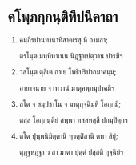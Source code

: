 <h1>คโพฺภกฺกนฺติทีปนีคาถา</h1>
<ol>
<li>
คมฺภีรปานทานาทิสาคเรสุ หิ ถามสา;  
  
ตรโนฺต มทฺทิทาเนน นิฎฺฐาเปตฺวาน ปารมีฯ  
</li>
  
<li>
วสโนฺต ตุสีเต กาเย โพธิปริปากมาคมฺม;  
  
อายาจนาย จ เทวานํ มาตุคพฺภมุปาคมิฯ  
</li>
  
<li>
สโต จ สมฺปชาโน จ มาตุกุจฺฉิมฺหิ โอกฺกมิ;  
  
ตสฺส โอกฺกนฺติยํ สพฺพา ทสสหสฺสี ปกมฺปิตฺถฯ  
</li>
  
<li>
ตโต ปุพฺพนิมิตฺตานิ ทฺวตฺติํสานิ ตทา สิยุํ;  
  
ตุฎฺฐหฎฺฐา ว สา มาตา ปุตฺตํ ปสฺสติ กุจฺฉิยํฯ  
</li>
  
  
  
  
  